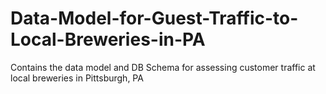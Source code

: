 # Data-Model-for-Guest-Traffic-to-Local-Breweries-in-PA
Contains the data model and DB Schema for assessing customer traffic at local breweries in Pittsburgh, PA
